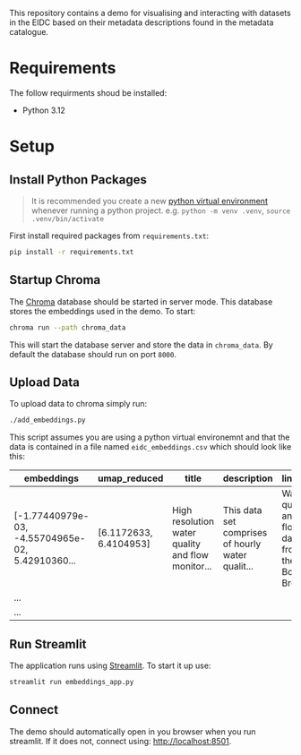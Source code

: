 This repository contains a demo for visualising and interacting with datasets in the EIDC based on their metadata descriptions found in the metadata catalogue.

# Requirements
The follow requirments shoud be installed:
- Python 3.12

# Setup
## Install Python Packages
> It is recommended you create a new [python virtual environment](https://docs.python.org/3/library/venv.html) whenever running a python project. e.g. `python -m venv .venv`, `source .venv/bin/activate`

First install required packages from `requirements.txt`:
```bash
pip install -r requirements.txt
```
## Startup Chroma
The [Chroma](https://www.trychroma.com/) database should be started in server mode. This database stores the embeddings used in the demo. To start:
```bash
chroma run --path chroma_data
```
This will start the database server and store the data in `chroma_data`. By default the database should run on port `8000`.

## Upload Data
To upload data to chroma simply run:
```bash
./add_embeddings.py
```
This script assumes you are using a python virtual environemnt and that the data is contained in a file named `eidc_embeddings.csv` which should look like this:

| embeddings | umap_reduced | title | description | lineage | topic_number | topic_keywords |
| ---------- | ------------ | ----- | ----------- | ------- | ------------ | -------------- |
| [-1.77440979e-03, -4.55704965e-02, 5.42910360... | [6.1172633, 6.4104953] | High resolution water quality and flow monitor... | This data set comprises of hourly water qualit... | Water quality and flow data from the Bow Brook... | 1 | ['water samples', 'catchment', 'catchments', '... |
| ...        |              |       |             |         |              |                |
| ...        |              |       |             |         |              |                |


## Run Streamlit
The application runs using [Streamlit](https://streamlit.io/). To start it up use:
```bash
streamlit run embeddings_app.py
```

## Connect
The demo should automatically open in you browser when you run streamlit. If it does not, connect using: [http://localhost:8501](http://localhost:8501).